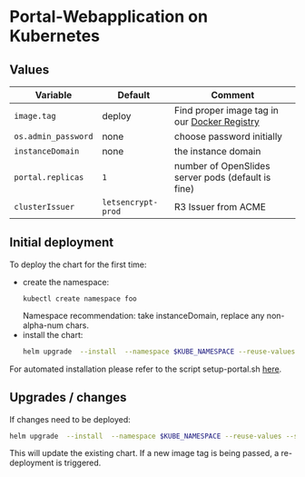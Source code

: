 # Portal-Webapplication on Kubernetes

## Values

| Variable | Default | Comment |
| --- | --- | --- |
| `image.tag` | deploy | Find proper image tag in our [Docker Registry](https://git.aditsystems.de/as-crm/portal/container_registry/41) |
| `os.admin_password` | none | choose password initially |
| `instanceDomain` | none | the instance domain |
| `portal.replicas` | `1` | number of OpenSlides server pods (default is fine) |
| `clusterIssuer` | `letsencrypt-prod` | R3 Issuer from ACME |


## Initial deployment

To deploy the chart for the first time:

* create the namespace:
  ```
  kubectl create namespace foo
  ```
  Namespace recommendation: take instanceDomain, replace any non-alpha-num chars.
* install the chart:
  ```bash
  helm upgrade  --install  --namespace $KUBE_NAMESPACE --reuse-values --set image.tag=main --set instanceDomain=os.example.com portal .
  ```  

For automated installation please refer to the script setup-portal.sh [here](https://git.aditsystems.de/as-crm/portal/-/blob/deploy/kubespray/setup-portal.sh).

## Upgrades / changes

If changes need to be deployed:

```bash
helm upgrade  --install  --namespace $KUBE_NAMESPACE --reuse-values --set image.tag=deploy portal .
```

This will update the existing chart. If a new image tag is being passed, a re-deployment is triggered.
